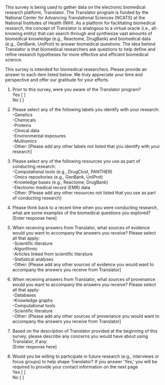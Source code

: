 This survey is being used to gather data on the electronic biomedical research platform, Translator. The Translator program is funded by the National Center for Advancing Translational Sciences (NCATS) at the National Institutes of Health (NIH). As a platform for facilitating biomedical research, the concept of Translator is analogous to a virtual oracle (i.e., all-knowing entity) that can search through and synthesize vast amounts of biomedical knowledge (e.g., Reactome, DrugBank) and biomedical data (e.g., GenBank, UniProt) to answer biomedical questions. The idea behind Translator is that biomedical researchers ask questions to help define and refine research hypotheses for more effective and efficient biomedical science. <br />

This survey is intended for biomedical researchers. Please provide an answer to each item listed below. We truly appreciate your time and perspective and offer our gratitude for your efforts. <br />

1. Prior to this survey, were you aware of the Translator program? <br />
Yes [ ] <br />
No  [ ] <br />

2. Please select any of the following labels you identify with your research: <br />
-Genetics <br />
-Chemicals <br />
-Proteins <br />
-Clinical data <br />
-Environmental exposures <br />
-Multiomics <br />
-Other: [Please add any other labels not listed that you identify with your research] <br />

3. Please select any of the following resources you use as part of conducting research: <br />
-Computational tools (e.g., DrugClust, PANTHER) <br />
-Omics repositories (e.g., GenBank, UniProt) <br />
-Knowledge bases (e.g., Reactome, DrugBank) <br />
-Electronic medical record (EMR) data <br />
-Other: [Please add any other resources not listed that you use as part of conducting research] <br />

4. Please think back to a recent time when you were conducting research, what are some examples of the biomedical questions you explored? <br />
[Enter response here] <br />

5. When receiving answers from Translator, what sources of evidence would you want to accompany the answers you receive? Please select all that apply: <br />
-Scientific literature <br />
-Algorithmic <br />
-Articles linked from scientific literature <br />
-Statistical analyses <br />
-Other: [Please add any other sources of evidence you would want to accompany the answers you receive from Translator] <br />

6. When receiving answers from Translator, what sources of provenance would you want to accompany the answers you receive? Please select all that apply: <br />
-Databases <br />
-Knowledge graphs <br />
-Computational tools <br />
-Scientific literature <br />
-Other: [Please add any other sources of provenance you would want to accompany the answers you receive from Translator] <br />

7. Based on the description of Translator provided at the beginning of this survey, please describe any concerns you would have about using Translator, if any: <br />
[Enter response here] <br />

8. Would you be willing to participate in future research (e.g., interviews or focus groups) to help shape Translator? If you answer 'Yes,' you will be required to provide your contact information on the next page <br />
Yes [ ] <br />
No  [ ] <br />

